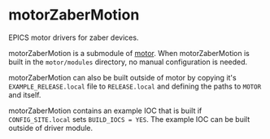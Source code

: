 # motorZaberMotion
EPICS motor drivers for zaber devices.

motorZaberMotion is a submodule of [motor](https://github.com/epics-modules/motor).  When motorZaberMotion is built in the ``motor/modules`` directory, no manual configuration is needed.

motorZaberMotion can also be built outside of motor by copying it's ``EXAMPLE_RELEASE.local`` file to ``RELEASE.local`` and defining the paths to ``MOTOR`` and itself.

motorZaberMotion contains an example IOC that is built if ``CONFIG_SITE.local`` sets ``BUILD_IOCS = YES``.  The example IOC can be built outside of driver module.
